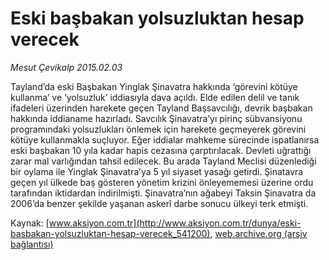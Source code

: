 # Eski başbakan yolsuzluktan hesap verecek

*Mesut Çevikalp 2015.02.03*

<div class="pNewsDetailMainContent" itemprop="articleBody">
 <p>
  Tayland’da eski Başbakan Yinglak Şinavatra hakkında ‘görevini kötüye kullanma’ ve ‘yolsuzluk’ iddiasıyla dava açıldı. Elde edilen delil ve tanık ifadeleri üzerinden harekete geçen Tayland Başsavcılığı, devrik başbakan hakkında iddianame hazırladı. Savcılık Şinavatra’yı pirinç sübvansiyonu programındaki yolsuzlukları önlemek için harekete geçmeyerek görevini kötüye kullanmakla suçluyor. Eğer iddialar mahkeme sürecinde ispatlanırsa eski başbakan 10 yıla kadar hapis cezasına çarptırılacak. Devleti uğrattığı zarar mal varlığından tahsil edilecek. Bu arada Tayland Meclisi düzenlediği bir oylama ile Yinglak Şinavatra’ya 5 yıl siyaset yasağı getirdi. Şinatavra geçen yıl ülkede baş gösteren yönetim krizini önleyememesi üzerine ordu tarafından iktidardan indirilmişti. Şinavatra’nın ağabeyi Taksin Şinavatra da 2006’da benzer şekilde yaşanan askerî darbe sonucu ülkeyi terk etmişti.
 </p>
</div>


Kaynak: [www.aksiyon.com.tr](http://www.aksiyon.com.tr/dunya/eski-basbakan-yolsuzluktan-hesap-verecek_541200), [web.archive.org (arşiv bağlantısı)](http://web.archive.org/web/20150703012300/http://www.aksiyon.com.tr/dunya/eski-basbakan-yolsuzluktan-hesap-verecek_541200)
